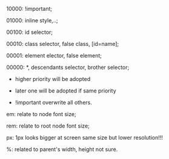 10000:  !important;

01000:  inline style,..;

00100:  id selector;

00010:  class selector, false class, [id=name];

00001:  element elector, false element;

00000:  *, descendants selector, brother selector;



- higher priority will be adopted

- later one will be adopted if same priority

- !important overwrite all others.

  

em: relate to node font size;

rem: relate to root node font size;

px:  1px looks bigger at screen same size but lower resolution!!!

%: related to parent's width, height not sure.



